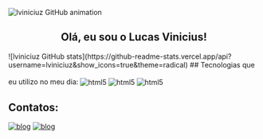 ![lviniciuz GitHub animation](https://i.pinimg.com/originals/83/b8/09/83b809857acd41a7bad4935b4734f9fc.gif)
    <div>
    <text align="center">
## Olá, eu sou o Lucas Vinicius! 
</div>
![lviniciuz GitHub stats](https://github-readme-stats.vercel.app/api?username=lviniciuz&show_icons=true&theme=radical)
## Tecnologias que eu utilizo no meu dia:
<div style="display: inline-block"><br/>
    <img align="center" alt="html5" src="https://img.shields.io/badge/HTML5-E34F26?style=for-the-badge&logo=html5&logoColor=white"/>
<img align="center" alt="html5" src="https://img.shields.io/badge/CSS-239120?&style=for-the-badge&logo=css3&logoColor=white"/>
<img align="center" alt="html5" src="https://img.shields.io/badge/Python-3776AB?style=for-the-badge&logo=python&logoColor=white"/>
</div> 

## Contatos:
[![blog](https://img.shields.io/badge/Instagram-E4405F?style=for-the-badge&logo=instagram&logoColor=white)](https://www.instagram.com/l.viniciuz/)
[![blog](https://img.shields.io/badge/LinkedIn-0077B5?style=for-the-badge&logo=linkedin&logoColor=white)](https://www.linkedin.com/in/lucas-vinicius-a58431301/)
